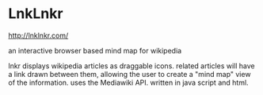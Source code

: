 LnkLnkr
====

http://lnklnkr.com/

an interactive browser based mind map for wikipedia

lnkr displays wikipedia articles as draggable icons.
related articles will have a link drawn between them, allowing the user to create a "mind map" view of the information.
uses the Mediawiki API.
written in java script and html.
